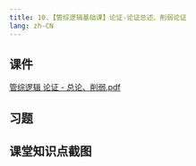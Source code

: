 ```yaml
---
title: 10.【管综逻辑基础课】论证-论证总述、削弱论证
lang: zh-CN
---
```


## 课件
[管综逻辑 论证 - 总论、削弱.pdf](..%2F..%2Fpublic%2Flogic%2F1.%E9%80%BB%E8%BE%91-%E5%9F%BA%E7%A1%80%E7%9F%A5%E8%AF%86%2F10.%E3%80%90%E7%AE%A1%E7%BB%BC%E9%80%BB%E8%BE%91%E5%9F%BA%E7%A1%80%E8%AF%BE%E3%80%91%E8%AE%BA%E8%AF%81-%E8%AE%BA%E8%AF%81%E6%80%BB%E8%BF%B0%E3%80%81%E5%89%8A%E5%BC%B1%E8%AE%BA%E8%AF%81%2F%E7%AE%A1%E7%BB%BC%E9%80%BB%E8%BE%91%20%E8%AE%BA%E8%AF%81%20-%20%E6%80%BB%E8%AE%BA%E3%80%81%E5%89%8A%E5%BC%B1.pdf)



## 习题


## 课堂知识点截图



